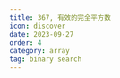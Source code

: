```yaml
---
title: 367, 有效的完全平方数
icon: discover
date: 2023-09-27
order: 4
category: array
tag: binary search
---
```

